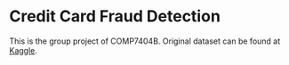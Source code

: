 # Credit Card Fraud Detection

This is the group project of COMP7404B. Original dataset can be found at [Kaggle](https://www.kaggle.com/mlg-ulb/creditcardfraud).
